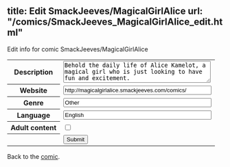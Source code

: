 title: Edit SmackJeeves/MagicalGirlAlice
url: "/comics/SmackJeeves_MagicalGirlAlice_edit.html"
---
Edit info for comic SmackJeeves/MagicalGirlAlice

<form name="comic" action="http://gaepostmail.appspot.com/comic/" method="post">
<table class="comicinfo">
<tr>
<th>Description</th><td><textarea name="description" cols="40" rows="3">Behold the daily life of Alice Kamelot, a magical girl who is just looking to have fun and excitement.</textarea></td>
</tr>
<tr>
<th>Website</th><td><input type="text" name="url" value="http://magicalgirlalice.smackjeeves.com/comics/" size="40"/></td>
</tr>
<tr>
<th>Genre</th><td><input type="text" name="genre" value="Other" size="40"/></td>
</tr>
<tr>
<th>Language</th><td><input type="text" name="language" value="English" size="40"/></td>
</tr>
<tr>
<th>Adult content</th><td><input type="checkbox" name="adult" value="adult" /></td>
</tr>
<tr>
<th></th><td>
<input type="hidden" name="comic" value="SmackJeeves_MagicalGirlAlice" />
<input type="submit" name="submit" value="Submit" />
</td>
</tr>
</table>
</form>

Back to the [comic](SmackJeeves_MagicalGirlAlice.html).
